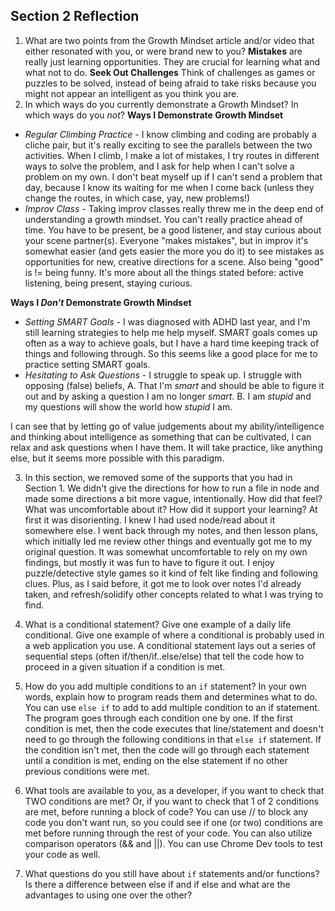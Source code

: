 ## Section 2 Reflection

1. What are two points from the Growth Mindset article and/or video that either resonated with you, or were brand new to you?
 **Mistakes** are really just learning opportunities. They are crucial for learning what
 and what not to do.
**Seek Out Challenges** Think of challenges as games or puzzles to be solved, instead of
being afraid to take risks because you might not appear an intelligent as you think you are.
2. In which ways do you currently demonstrate a Growth Mindset? In which ways do you _not_?
__Ways I Demonstrate Growth Mindset__
*  *Regular Climbing Practice* - I know climbing and coding are probably a cliche pair,
but it's really exciting to see the parallels between the two activities. When I climb,
I make a lot of mistakes, I try routes in different ways to solve the problem,
and I ask for help when I can't solve a problem on my own. I don't beat myself up if
I can't send a problem that day, because I know its waiting for me when I come back
 (unless they change the routes, in which case, yay, new problems!)
* *Improv Class* - Taking improv classes really threw me in the deep end of understanding
a growth mindset. You can't really practice ahead of time. You have to be present,
be a good listener, and stay curious about your scene partner(s). Everyone "makes mistakes",
but in improv it's somewhat easier (and gets easier the more you do it) to see mistakes as opportunities
for new, creative directions for a scene. Also being "good" is != being funny. It's more about
all the things stated before: active listening, being present, staying curious.

__Ways I _Don't_ Demonstrate Growth Mindset__
*  *Setting SMART Goals* - I was diagnosed with ADHD last year, and I'm still learning strategies to
help me help myself. SMART goals comes up often as a way to achieve goals, but I have
a hard time keeping track of things and following through. So this seems like a good
place for me to practice setting SMART goals.
* *Hesitating to Ask Questions* - I struggle to speak up. I struggle with opposing (false) beliefs,
A. That I'm _smart_ and should be able to figure it out and by asking a question I am no longer _smart_.
B. I am _stupid_ and my questions will show the world how _stupid_ I am.

I can see that by letting go of value judgements about my ability/intelligence and thinking about
intelligence as something that can be cultivated, I can relax and ask questions when I have them. It will
take practice, like anything else, but it seems more possible with this paradigm.

3. In this section, we removed some of the supports that you had in Section 1. We didn't give the directions for how to run a file in node and made some directions a bit more vague, intentionally. How did that feel? What was uncomfortable about it? How did it support your learning?
At first it was disorienting. I knew I had used node/read about it somewhere else. I went back through my notes,
and then lesson plans, which initially led me review other things and eventually got me to my original question.
It was somewhat uncomfortable to rely on my own findings, but mostly it was fun to have to figure it out.
I enjoy puzzle/detective style games so it kind of felt like finding and following clues. Plus, as I said before,
it got me to look over notes I'd already taken, and refresh/solidify other concepts related to what I was trying to find.
4. What is a conditional statement? Give one example of a daily life conditional. Give one example of where a conditional is probably used in a web application you use.
A conditional statement lays out a series of sequential steps (often if/then/if..else/else) that
tell the code how to proceed in a given situation if a condition is met.
5. How do you add multiple conditions to an `if` statement? In your own words, explain how to program reads them and determines what to do.
You can use `else if` to add to add multiple condition to an if statement.
The program goes through each condition one by one. If the first condition is met,
then the code executes that line/statement and doesn't need to go through the following conditions
in that `else if` statement. If the condition isn't met, then the code will go through
each statement until a condition is met, ending on the else statement if no other
previous conditions were met.

6. What tools are available to you, as a developer, if you want to check that TWO conditions are met? Or, if you want to check that 1 of 2 conditions are met, before running a block of code?
You can use // to block any code you don't want run, so you could see if one (or two)
conditions are met before running through the rest of your code. You can also utilize
comparison operators (&& and ||). You can use Chrome Dev tools to test your code as well.
7. What questions do you still have about `if` statements and/or functions?
Is there a difference between else if and if else and what are the advantages to
using one over the other?
